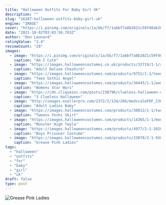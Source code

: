 ```yaml
---
title: "Halloween Outfits For Baby Girl Uk"
description: ""
slug: "16287-halloween-outfits-baby-girl-uk"
engine: "IMAGE"
cover: "https://i.pinimg.com/originals/1a/bb/f7/1abbf7a8b2021c59f40ab205d1d5f866.jpg"
date: "2021-10-02T03:03:50.763Z"
author: "Don Leonard"
ratingValue: "3.4"
reviewCount: "20"
images:
  - image: "https://i.pinimg.com/originals/1a/bb/f7/1abbf7a8b2021c59f40ab205d1d5f866.jpg"
    caption: "Am I Cute"
  - image: "https://images.halloweencostumes.co.uk/products/32719/1-1/adult-deluxe-cheshire-cat-costume.jpg"
    caption: "Adult Deluxe Cheshire"
  - image: "https://images.halloweencostumes.com/products/9752/1-1/teen-gothic-angel-costume.jpg"
    caption: "Teen Gothic Angel"
  - image: "https://images.halloweencostumes.com/products/36445/1-1/womens-star-wars-rei-hooded-dress.jpg"
    caption: "Womens Star Wars"
  - image: "https://cdn.cliqueinc.com/posts/238796/clueless-halloween-costumes-238796-1507909557030-image.600x0c.jpg"
    caption: "3 Clueless Halloween"
  - image: "http://images.esellerpro.com/2372/I/134/266/medscaleFDF_23699_B.jpg"
    caption: "Adult Ladies Baby"
  - image: "https://images.halloweencostumes.com/products/30812/1-1/tweens-yoshi-skirt-costume.jpg"
    caption: "Tweens Yoshi Skirt"
  - image: "https://images.halloweencostumes.com/products/14365/1-1/monster-high-twyla-child-costume.jpg"
    caption: "Monster High Twyla"
  - image: "https://images.halloweencostumes.com/products/4977/2-1-102042/boys-prisoner-costume-alt4.jpg"
    caption: "Boys Prisoner Costume"
  - image: "https://images.halloweencostumes.com/products/23078/2-1-93867/adult-grease-pink-ladies-jacket2.jpg"
    caption: "Grease Pink Ladies"
tags:
  - "halloween"
  - "outfits"
  - "for"
  - "baby"
  - "girl"
  - "uk"
draft: false
type: post
---
```



![Grease Pink Ladies](https://images.halloweencostumes.com/products/23078/2-1-93867/adult-grease-pink-ladies-jacket2.jpg "Grease Pink Ladies")


<!--inArticleAds-->

<!--galleryOne-->


<!--inArticleAds-->

<!--galleryTwo-->


<!--galleryThree-->

